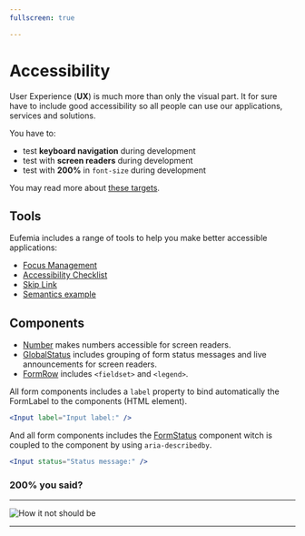 ```yaml
---
fullscreen: true

---
```


<Intro>

# Accessibility

User Experience (**UX**) is much more than only the visual part. It for sure have to include good accessibility so all people can use our applications, services and solutions.

You have to:

- test **keyboard navigation** during development
- test with **screen readers** during development
- test with **200%** in `font-size` during development

You may read more about [these targets](!/uilib/usage/accessibility).

## Tools

Eufemia includes a range of tools to help you make better accessible applications:

- [Focus Management](!/uilib/usage/accessibility/focus)
- [Accessibility Checklist](!/uilib/usage/accessibility/checklist#accessibility-checklist)
- [Skip Link](!/uilib/usage/accessibility/focus#skip-link)
- [Semantics example](!/uilib/usage/accessibility/checklist#landmark--and-semantics-example)

## Components

- [Number](!/uilib/components/number) makes numbers accessible for screen readers.
- [GlobalStatus](!/uilib/components/global-status) includes grouping of form status messages and live announcements for screen readers.
- [FormRow](!/uilib/components/form-row) includes `<fieldset>` and `<legend>`.

All form components includes a `label` property to bind automatically the FormLabel to the components (HTML element).

```jsx
<Input label="Input label:" />
```

And all form components includes the [FormStatus](!/uilib/components/form-status) component witch is coupled to the component by using `aria-describedby`.

```jsx
<Input status="Status message:" />
```

### **200%** you said?

---

![How it not should be](./assets/dnb-screenshot-about-font-size.png)

---

<IntroFooter href="/uilib/intro/04-ux-handover" text="Next - UX handover" />

</Intro>

